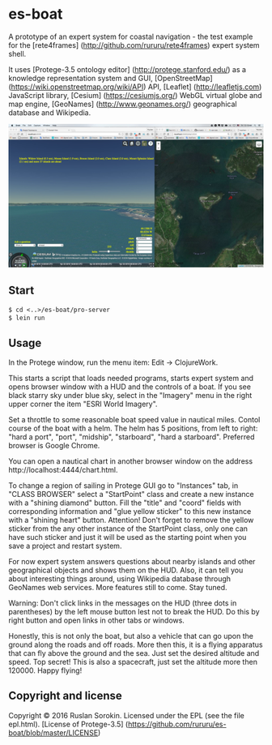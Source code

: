 # es-boat

A prototype of an expert system for coastal navigation - the test example for the [rete4frames] (http://github.com/rururu/rete4frames) expert system shell.

It uses [Protege-3.5 ontology editor] (http://protege.stanford.edu/) as a knowledge representation system and GUI, [OpenStreetMap] (https://wiki.openstreetmap.org/wiki/API) API, [Leaflet] (http://leafletjs.com) JavaScript library, [Cesium] (https://cesiumjs.org/) WebGL virtual globe and map engine, [GeoNames] (http://www.geonames.org/) geographical database and Wikipedia.

![screenshot](screenshot.jpg)

## Start

```
$ cd <..>/es-boat/pro-server
$ lein run
```
## Usage

In the Protege window, run the menu item: Edit -> ClojureWork.

This starts a script that loads needed programs, starts expert system and opens browser window with a HUD and the controls of a boat. If you see black starry sky under blue sky, select in the "Imagery" menu in the right upper corner the item "ESRI World Imagery".

Set a throttle to some reasonable boat speed value in nautical miles. Contol course of the boat with a helm. The helm has 5 positions, from left to right: "hard a port", "port", "midship", "starboard", "hard a starboard". Preferred browser is Google Chrome.

You can open a nautical chart in another browser window on the address http://localhost:4444/chart.html.

To change a region of sailing in Protege GUI go to "Instances" tab, in "CLASS BROWSER" select a "StartPoint" class and create a new instance with a "shining diamond" button. Fill the "title" and "coord" fields with corresponding information and "glue yellow sticker" to this new instance with a "shining heart" button. Attention! Don't forget to remove the yellow sticker from the any other instance of the StartPoint class, only one can have such sticker and just it will be used as the starting point when you save a project and restart system.

For now expert system answers questions about nearby islands and other geographical objects and shows them on the HUD. Also, it can tell you about interesting things around, using Wikipedia database through GeoNames web services. More features still to come. Stay tuned.

Warning: Don't click links in the messages on the HUD (three dots in parentheses) by the left mouse button lest not to break the HUD. Do this by right button and open links in other tabs or windows.

Honestly, this is not only the boat, but also a vehicle that can go upon the ground along the roads and off roads. More then this, it is a flying apparatus that can fly above the ground and the sea. Just set the desired altitude and speed. Top secret! This is also a spacecraft, just set the altitude more then 120000. Happy flying!

Copyright and license
----

Copyright © 2016 Ruslan Sorokin.
Licensed under the EPL (see the file epl.html).
[License of Protege-3.5] (https://github.com/rururu/es-boat/blob/master/LICENSE)

